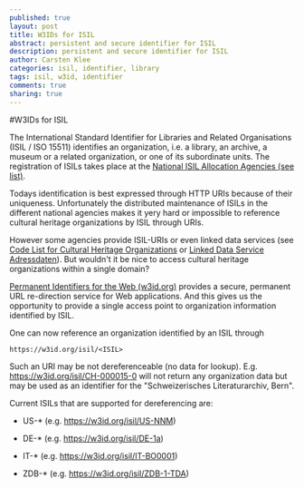 ```yaml
---
published: true
layout: post
title: W3IDs for ISIL
abstract: persistent and secure identifier for ISIL
description: persistent and secure identifier for ISIL
author: Carsten Klee
categories: isil, identifier, library
tags: isil, w3id, identifier
comments: true
sharing: true
---
```


#W3IDs for ISIL

The International Standard Identifier for Libraries and Related Organisations (ISIL / ISO 15511) identifies an organization, i.e. a library, an archive, a museum or a related organization, or one of its subordinate units. The registration of ISILs takes place at the [National ISIL Allocation Agencies (see list)](http://biblstandard.dk/isil/).

Todays identification is best expressed through HTTP URIs because of their uniqueness. Unfortunately the distributed maintenance of ISILs in the different national agencies makes it yery hard or impossible to reference cultural heritage organizations by ISIL through URIs.

However some agencies provide ISIL-URIs or even linked data services (see [Code List for Cultural Heritage Organizations](http://id.loc.gov/vocabulary/organizations) or [Linked Data Service Adressdaten](http://sigel.staatsbibliothek-berlin.de/en/suche/linked-data-service/)). But wouldn't it be nice to access cultural heritage organizations within a single domain?

[Permanent Identifiers for the Web (w3id.org)](https://w3id.org/) provides a secure, permanent URL re-direction service for Web applications. And this gives us the opportunity to provide a single access point to organization information identified by ISIL.

One can now reference an organization identified by an ISIL through

    https://w3id.org/isil/<ISIL>

Such an URI may be not dereferenceable (no data for lookup). E.g. https://w3id.org/isil/CH-000015-0 will not return any organization data but may be used as an identifier for the "Schweizerisches Literaturarchiv, Bern".

Current ISILs that are supported for dereferencing are:

- US-* (e.g. https://w3id.org/isil/US-NNM)

- DE-* (e.g. https://w3id.org/isil/DE-1a)

- IT-* (e.g. https://w3id.org/isil/IT-BO0001)

- ZDB-* (e.g. https://w3id.org/isil/ZDB-1-TDA)

